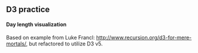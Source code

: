 ## D3 practice

#### Day length visualization

Based on example from Luke Francl: http://www.recursion.org/d3-for-mere-mortals/, but refactored to utilize D3 v5.
